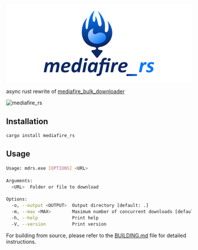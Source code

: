 <p align="center" style="background-color:white">
  <img width="300" style="padding:1rem" src="logo.svg" alt="logo">
</p>

async rust rewrite of [mediafire_bulk_downloader](https://github.com/nickoehler/mediafire_bulk_downloader)

![mediafire_rs](https://vhs.charm.sh/vhs-3uuIM9WYJDmugQeSw1bLNO.gif)

## Installation

```bash
cargo install mediafire_rs
```

## Usage

```bash
Usage: mdrs.exe [OPTIONS] <URL>

Arguments:
  <URL>  Folder or file to download

Options:
  -o, --output <OUTPUT>  Output directory [default: .]
  -m, --max <MAX>        Maximum number of concurrent downloads [default: 10]
  -h, --help             Print help
  -V, --version          Print version
```

For building from source, please refer to the [BUILDING.md](BUILDING.md) file for detailed instructions.
